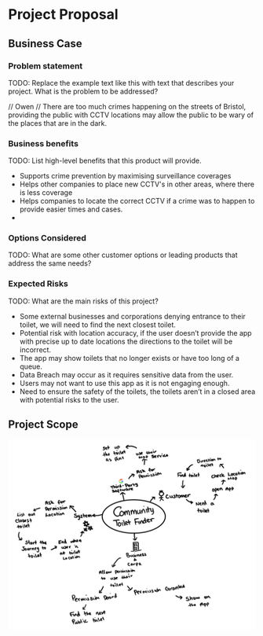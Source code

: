 # Project Proposal

## Business Case

### Problem statement
TODO: Replace the example text like this with text that describes your project. What is the problem to be addressed?

// Owen // There are too much crimes happening on the streets of Bristol, providing the public with CCTV locations may allow the public to be wary of the places that are in the dark.


### Business benefits
TODO: List high-level benefits that this product will provide.

- Supports crime prevention by maximising surveillance coverages
- Helps other companies to place new CCTV's in other areas, where there is less coverage
- Helps companies to locate the correct CCTV if a crime was to happen to provide easier times and cases.
- 

### Options Considered
TODO: What are some other customer options or leading products that address the same needs?

### Expected Risks
TODO: What are the main risks of this project?

-	Some external businesses and corporations denying entrance to their toilet, we will need to find the next closest toilet.
-	Potential risk with location accuracy, if the user doesn’t provide the app with precise up to date locations the directions to the toilet will be incorrect.
-	The app may show toilets that no longer exists or have too long of a queue.
-	Data Breach may occur as it requires sensitive data from the user.
-	Users may not want to use this app as it is not engaging enough.
-	Need to ensure the safety of the toilets, the toilets aren’t in a closed area with potential risks to the user.


 


## Project Scope

![Insert your Context Diagram Here](images/context.png)
